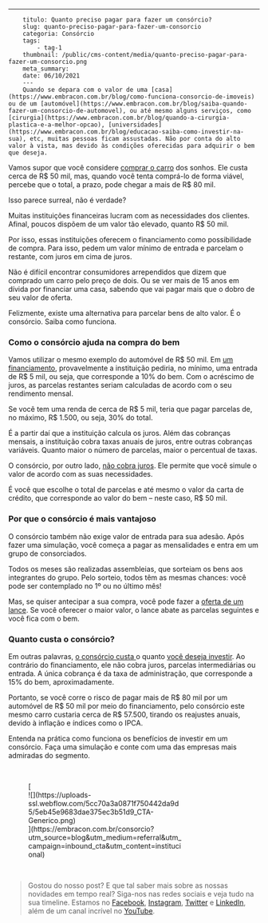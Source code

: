 ---
        titulo: Quanto preciso pagar para fazer um consórcio?
        slug: quanto-preciso-pagar-para-fazer-um-consorcio
        categoria: Consórcio
        tags:
            - tag-1
        thumbnail: /public/cms-content/media/quanto-preciso-pagar-para-fazer-um-consorcio.png
        meta_summary: 
        date: 06/10/2021
        ---
        Quando se depara com o valor de uma [casa](https://www.embracon.com.br/blog/como-funciona-consorcio-de-imoveis) ou de um [automóvel](https://www.embracon.com.br/blog/saiba-quando-fazer-um-consorcio-de-automovel), ou até mesmo alguns serviços, como [cirurgia](https://www.embracon.com.br/blog/quando-a-cirurgia-plastica-e-a-melhor-opcao), [universidades](https://www.embracon.com.br/blog/educacao-saiba-como-investir-na-sua), etc, muitas pessoas ficam assustadas. Não por conta do alto valor à vista, mas devido às condições oferecidas para adquirir o bem que deseja.

Vamos supor que você considere [comprar o carro](https://www.embracon.com.br/blog/5-formas-de-pagamento-de-um-carro) dos sonhos. Ele custa cerca de R$ 50 mil, mas, quando você tenta comprá-lo de forma viável, percebe que o total, a prazo, pode chegar a mais de R$ 80 mil.

Isso parece surreal, não é verdade?

Muitas instituições financeiras lucram com as necessidades dos clientes. Afinal, poucos dispõem de um valor tão elevado, quanto R$ 50 mil.

Por isso, essas instituições oferecem o financiamento como possibilidade de compra. Para isso, pedem um valor mínimo de entrada e parcelam o restante, com juros em cima de juros.

Não é difícil encontrar consumidores arrependidos que dizem que comprado um carro pelo preço de dois. Ou se ver mais de 15 anos em dívida por financiar uma casa, sabendo que vai pagar mais que o dobro de seu valor de oferta.

Felizmente, existe uma alternativa para parcelar bens de alto valor. É o consórcio. Saiba como funciona.

### Como o consórcio ajuda na compra do bem

Vamos utilizar o mesmo exemplo do automóvel de R$ 50 mil. Em [um financiamento](https://www.embracon.com.br/blog/financiamento-ou-consorcio-o-que-e-melhor-na-compra-de-um-imovel), provavelmente a instituição pediria, no mínimo, uma entrada de R$ 5 mil, ou seja, que corresponde a 10% do bem. Com o acréscimo de juros, as parcelas restantes seriam calculadas de acordo com o seu rendimento mensal.

Se você tem uma renda de cerca de R$ 5 mil, teria que pagar parcelas de, no máximo, R$ 1.500, ou seja, 30% do total.

É a partir daí que a instituição calcula os juros. Além das cobranças mensais, a instituição cobra taxas anuais de juros, entre outras cobranças variáveis. Quanto maior o número de parcelas, maior o percentual de taxas.

O consórcio, por outro lado, [não cobra juros](https://www.embracon.com.br/blog/consorcio-nao-tem-juros-entenda). Ele permite que você simule o valor de acordo com as suas necessidades.

É você que escolhe o total de parcelas e até mesmo o valor da carta de crédito, que corresponde ao valor do bem – neste caso, R$ 50 mil.

### Por que o consórcio é mais vantajoso

O consórcio também não exige valor de entrada para sua adesão. Após fazer uma simulação, você começa a pagar as mensalidades e entra em um grupo de consorciados.

Todos os meses são realizadas assembleias, que sorteiam os bens aos integrantes do grupo. Pelo sorteio, todos têm as mesmas chances: você pode ser contemplado no 1º ou no último mês!

Mas, se quiser antecipar a sua compra, você pode fazer a [oferta de um lance](https://www.embracon.com.br/blog/como-funcionam-os-tipos-de-lances-no-consorcio). Se você oferecer o maior valor, o lance abate as parcelas seguintes e você fica com o bem.

### Quanto custa o consórcio?

Em outras palavras, [o consórcio custa ](https://www.embracon.com.br/blog/quanto-preciso-pagar-para-fazer-um-consorcio)o quanto [você deseja investir](https://www.embracon.com.br/blog/qual-o-melhor-investimento-para-r-50-r-500-ou-r-5000). Ao contrário do financiamento, ele não cobra juros, parcelas intermediárias ou entrada. A única cobrança é da taxa de administração, que corresponde a 15% do bem, aproximadamente.

Portanto, se você corre o risco de pagar mais de R$ 80 mil por um automóvel de R$ 50 mil por meio do financiamento, pelo consórcio este mesmo carro custaria cerca de R$ 57.500, tirando os reajustes anuais, devido à inflação e índices como o IPCA.

Entenda na prática como funciona os benefícios de investir em um consórcio. Faça uma simulação e conte com uma das empresas mais admiradas do segmento.

‍

<figure class="w-richtext-figure-type-image w-richtext-align-center" style="max-width:310px">[<div>![](https://uploads-ssl.webflow.com/5cc70a3a0871f750442da9d5/5eb45e9683dae375ec3b51d9_CTA-Generico.png)</div>](https://embracon.com.br/consorcio?utm_source=blog&utm_medium=referral&utm_campaign=inbound_cta&utm_content=institucional)</figure>‍

> Gostou do nosso post? E que tal saber mais sobre as nossas novidades em tempo real? Siga-nos nas redes sociais e veja tudo na sua timeline. Estamos no [Facebook](https://www.facebook.com/embracon/), [Instagram](https://www.instagram.com/embraconoficial/), [Twitter](https://twitter.com/embracon) e [LinkedIn](https://www.linkedin.com/company/1018875/), além de um canal incrível no [YouTube](https://www.youtube.com/channel/UCL-Y0mv9zc73Iek48NLUBzQ).

‍
        